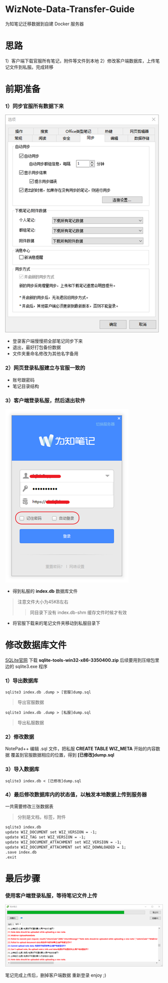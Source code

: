 # WizNote-Data-Transfer-Guide
为知笔记迁移数据到自建 Docker 服务器

# 思路

1）客户端下载官服所有笔记，附件等文件到本地
2）修改客户端数据库，上传笔记文件到私服。完成转移


# 前期准备

### 1）同步官服所有数据下来
![](同步设置.png)

+ 登录客户端慢慢把全部笔记同步下来
+ 退出，最好打包备份数据
+ 文件夹重命名修改为其他名字备用

### 2）网页登录私服建立与官服一致的
+ 账号跟密码
+ 笔记目录结构

### 3）客户端登录私服，然后退出软件
![](登录设置.png)

+ 得到私服的 **index.db** 数据库文件
>注意文件大小为45KB左右
>>同目录下没有 index.db-shm 缓存文件时候才有效
+ 将官服下载来的笔记文件夹移动到私服目录下


# 修改数据库文件

[SQLite官网](https://www.sqlite.org/download.html) 下载 **sqlite-tools-win32-x86-3350400.zip** 
后续要用到压缩包里边的 sqlite3.exe 程序

### 1）导出数据库
`sqlite3 index.db .dump > [官服]dump.sql`
>导出官服数据

`sqlite3 index.db .dump > [私服]dump.sql`
>导出私服数据

### 2）修改数据
NotePad++ 编辑 .sql 文件，把私服 **CREATE TABLE WIZ_META** 开始的内容数据
覆盖到官服数据相应的位置，得到 **[已修改]dump.sql**

### 3）导入数据库
`sqlite3 index.db < [已修改]dump.sql`

### 4）最后修改数据库内的状态值，以触发本地数据上传到服务器
一共需要修改三张数据表
>分别是文档，标签，附件

```
sqlite3 index.db
update WIZ_DOCUMENT set WIZ_VERSION = -1;
update WIZ_TAG set WIZ_VERSION = -1;
update WIZ_DOCUMENT_ATTACHMENT set WIZ_VERSION = -1;
update WIZ_DOCUMENT_ATTACHMENT set WIZ_DOWNLOADED = 1;
.save index.db
.exit
```


# 最后步骤

### 使用客户端登录私服，等待笔记文件上传
![](上传.png)

笔记完成上传后，删掉客户端数据
重新登录
enjoy ;)
